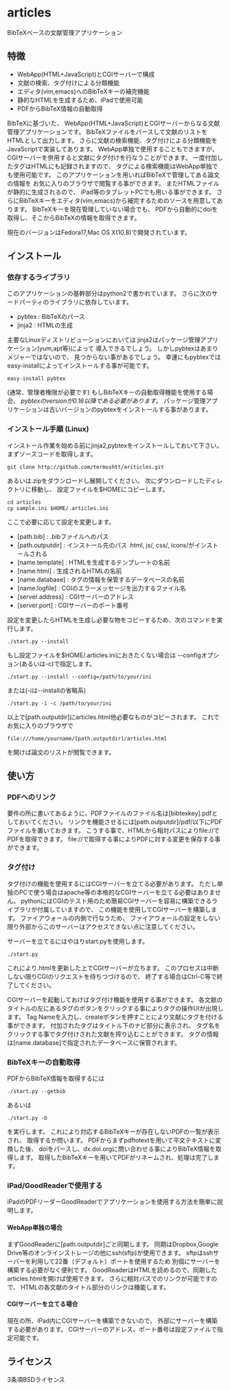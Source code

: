 # articles

BibTeXベースの文献管理アプリケーション

## 特徴
+ WebApp(HTML+JavaScript)とCGIサーバーで構成
+ 文献の検索、タグ付けによる分類機能
+ エディタ(vim,emacs)へのBibTeXキーの補完機能
+ 静的なHTMLを生成するため、iPadで使用可能
+ PDFからBibTeX情報の自動取得

BibTeXに基づいた、
WebApp(HTML+JavaScript)とCGIサーバーからなる文献管理アプリケーションです。
BibTeXファイルをパースして文献のリストをHTMLとして出力します。
さらに文献の検索機能、タグ付けによる分類機能をJavaScriptで実装してあります。
WebApp単独で使用することもできますが、
CGIサーバーを併用すると文献にタグ付けを行なうことができます。
一度付加したタグはHTMLにも記録されますので、
タグによる検索機能はWebApp単独でも使用可能です。
このアプリケーションを用いればBibTeXで管理してある論文の情報を
お気に入りのブラウザで閲覧する事ができます。
またHTMLファイルが静的に生成されるので、
iPad等のタブレットPCでも用いる事ができます。
さらにBibTeXキーをエディタ(vim,emacs)から補完するためのソースを用意してあります。
BibTeXキーを現在管理していない場合でも、
PDFから自動的にdoiを取得し、そこからBibTeXの情報を取得できます。

現在のバージョンはFedora17,Mac OS X(10.8)で開発されています。

## インストール

### 依存するライブラリ
このアプリケーションの基幹部分はpython2で書かれています。
さらに次のサードパーティのライブラリに依存しています。
* pybtex : BibTeXのパース
* jinja2 : HTMLの生成

主要なLinuxディストリビューションにおいては
jinja2はパッケージ管理アプリケーション(yum,apt等)によって
導入できるでしょう。
しかしpybtexはあまりメジャーではないので、
見つからない事があるでしょう。
幸運にもpybtexではeasy-installによってインストールする事が可能です。
```shell
easy-install pybtex
```
(通常、管理者権限が必要です)
もしBibTeXキーの自動取得機能を使用する場合、
*pybtexのversionが0.16以降である必要があります*。
パッケージ管理アプリケーションは古いバージョンのpybtexをインストールする事があります。

### インストール手順 (Linux)
インストール作業を始める前にjinja2,pybtexをインストールしておいて下さい。
まずソースコードを取得します。
```shell
git clone http://github.com/termoshtt/ariticles.git
```
あるいは.zipをダウンロードし展開してください。
次にダウンロードしたディレクトリに移動し、
設定ファイルを$HOMEにコピーします。
```shell
cd articles
cp sample.ini $HOME/.articles.ini
```
ここで必要に応じて設定を変更します。
* [path.bib]        : .bibファイルへのパス
* [path.outputdir]  : インストール先のパス .html, js/, css/, icons/がインストールされる
* [name.template]   : HTMLを生成するテンプレートの名前
* [name.html]       : 生成されるHTMLの名前
* [name.database]   : タグの情報を保管するデータベースの名前
* [name.logfile]    : CGIのエラーメッセージを出力するファイル名
* [server.address]  : CGIサーバーのアドレス
* [server.port]     : CGIサーバーのポート番号

設定を変更したらHTMLを生成し必要な物をコピーするため、次のコマンドを実行します。
```shell
./start.py --install
```
もし設定ファイルを$HOME/.articles.iniにおきたくない場合は
--configオプション(あるいは-c)で指定します。
```shell
./start.py --install --config=/path/to/your/ini
```
または(-iは--installの省略系)
```shell
./start.py -i -c /path/to/your/ini
```
以上で[path.outputdir]にarticles.html他必要なものがコピーされます。
これでお気に入りのブラウザで
```
file:///home/yourname/[path.outputdir]/articles.html
```
を開けば論文のリストが閲覧できます。

## 使い方

### PDFへのリンク
要件の所に書いてあるように、PDFファイルのファイル名は[bibtexkey].pdfとしておいてください。
リンクを機能させるには[path.outputdir]/pdf/以下にPDFファイルを置いておきます。
こうする事で、HTMLから相対パスによりfile://でPDFを取得できます。
file://で取得する事によりPDFに対する変更を保存する事ができます。

### タグ付け
タグ付けの機能を使用するにはCGIサーバーを立てる必要があります。
ただし単独のPCで使う場合はapache等の本格的なCGIサーバーを立てる必要はありません。
pythonにはCGIのテスト用のため簡易CGIサーバーを容易に構築できるライブラリが付属していますので、
この機能を使用してCGIサーバーを構築します。
ファイアウォールの内側で行なうため、
ファイアウォールの設定をしない限り外部からこのサーバーはアクセスできない点に注意してください。

サーバーを立てるにはやはりstart.pyを使用します。
```shell
./start.py
```
これにより.htmlを更新した上でCGIサーバーが立ちます。
このプロセスは中断しない限りCGIのリクエストを待ちつづけるので、
終了する場合はCtrl-C等で終了してください。

CGIサーバーを起動しておけばタグ付け機能を使用する事ができます。
各文献のタイトルの左にあるタグのボタンをクリックする事によりタグの操作UIが出現します。
Tag Nameを入力し、createボタンを押すことにより文献にタグを付ける事ができます。
付加されたタグはタイトル下のナビ部分に表示され、
タグ名をクリックする事でタグ付けされた文献を搾り込むことができます。
タグの情報は[name.database]で指定されたデータベースに保管されます。

### BibTeXキーの自動取得
PDFからBibTeX情報を取得するには
```shell
./start.py --getbib
```
あるいは
```shell
./start.py -b
```
を実行します。
これにより対応するBibTeXキーが存在しないPDFの一覧が表示され、
取得するか問います。
PDFからまずpdftotextを用いて平文テキストに変換した後、
doiをパースし、dx.doi.orgに問い合わせる事によりBibTeX情報を取得します。
取得したBibTeXキーを用いてPDFがリネームされ、処理は完了します。

### iPad/GoodReaderで使用する
iPadのPDFリーダーGoodReaderでアプリケーションを使用する方法を簡単に説明します。
#### WebApp単独の場合
まずGoodReaderに[path.outputdir]ごと同期します。
同期はDropbox,Google Drive等のオンラインストレージの他にssh(sftp)が使用できます。
sftpはsshサーバーを利用して22番（デフォルト）ポートを使用するため
別個にサーバーを構築する必要がなく便利です。
GoodReaderはHTMLを読めるので、同期したarticles.htmlを開けば使用できます。
さらに相対パスでのリンクが可能ですので、
HTMLの各文献のタイトル部分のリンクは機能します。

#### CGIサーバーを立てる場合
現在の所、iPad内にCGIサーバーを構築できないので、
外部にサーバーを構築する必要があります。
CGIサーバーのアドレス、ポート番号は設定ファイルで指定可能です。

## ライセンス
3条項BSDライセンス
